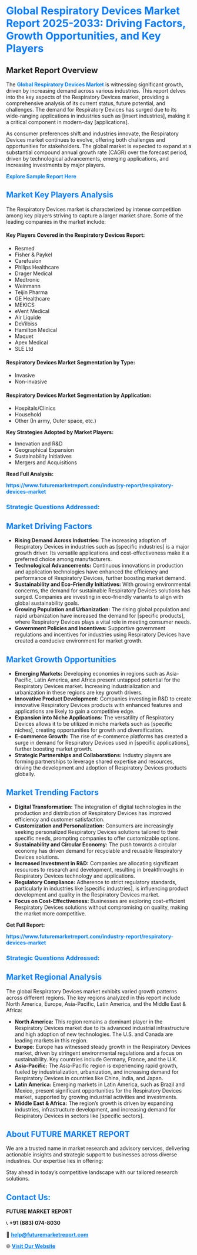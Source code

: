 <h1 style="color: #007BFF;">Global Respiratory Devices Market Report 2025-2033: Driving Factors, Growth Opportunities, and Key Players</h1>

<section id="overview">
<h2>Market Report Overview</h2>
<p>The <a href="https://www.futuremarketreport.com/industry-report/respiratory-devices-market" style="color: #007BFF; text-decoration: none;"><strong>Global Respiratory Devices Market</strong></a> is witnessing significant growth, driven by increasing demand across various industries. This report delves into the key aspects of the Respiratory Devices market, providing a comprehensive analysis of its current status, future potential, and challenges. The demand for Respiratory Devices has surged due to its wide-ranging applications in industries such as [insert industries], making it a critical component in modern-day [applications].</p>
<p>As consumer preferences shift and industries innovate, the Respiratory Devices market continues to evolve, offering both challenges and opportunities for stakeholders. The global market is expected to expand at a substantial compound annual growth rate (CAGR) over the forecast period, driven by technological advancements, emerging applications, and increasing investments by major players.</p>
</section>

<section id="overview">
<p><a href="https://www.futuremarketreport.com/request-sample/reportId=80083" style="color: #007BFF; text-decoration: none;"><strong>Explore Sample Report Here</strong></a></p>
</section>

<section id="key-players">
<h2 style="color: #007BFF;">Market Key Players Analysis</h2>
<p>The Respiratory Devices market is characterized by intense competition among key players striving to capture a larger market share. Some of the leading companies in the market include:</p>
<h4>Key Players Covered in the Respiratory Devices Report:</h4>
<ul><li>Resmed</li><li>Fisher &amp; Paykel</li><li>Carefusion</li><li>Philips Healthcare</li><li>Drager Medical</li><li>Medtronic</li><li>Weinmann</li><li>Teijin Pharma</li><li>GE Healthcare</li><li>MEKICS</li><li>eVent Medical</li><li>Air Liquide</li><li>DeVilbiss</li><li>Hamilton Medical</li><li>Maquet</li><li>Apex Medical</li><li>SLE Ltd</li></ul>
<h4>Respiratory Devices Market Segmentation by Type:</h4>
<ul><li>Invasive</li><li>Non-invasive</li></ul>

<h4>Respiratory Devices Market Segmentation by Application:</h4>
<ul><li>Hospitals/Clinics</li><li>Household</li><li>Other (In army, Outer space, etc.)</li></ul>
<p><strong>Key Strategies Adopted by Market Players:</strong></p>
<ul>
<li>Innovation and R&D</li>
<li>Geographical Expansion</li>
<li>Sustainability Initiatives</li>
<li>Mergers and Acquisitions</li>
</ul>
</section>

<section>
<p><strong>Read Full Analysis: </strong></p><a href="https://www.futuremarketreport.com/industry-report/respiratory-devices-market" style="color: #007BFF; text-decoration: none;"><strong>https://www.futuremarketreport.com/industry-report/respiratory-devices-market</strong></a>
<h3 style="color: #007BFF;">Strategic Questions Addressed:</h3>
</section>

<section id="driving-factors">
<h2 style="color: #007BFF;">Market Driving Factors</h2>
<ul>
<li><strong>Rising Demand Across Industries:</strong> The increasing adoption of Respiratory Devices in industries such as [specific industries] is a major growth driver. Its versatile applications and cost-effectiveness make it a preferred choice among manufacturers.</li>
<li><strong>Technological Advancements:</strong> Continuous innovations in production and application technologies have enhanced the efficiency and performance of Respiratory Devices, further boosting market demand.</li>
<li><strong>Sustainability and Eco-Friendly Initiatives:</strong> With growing environmental concerns, the demand for sustainable Respiratory Devices solutions has surged. Companies are investing in eco-friendly variants to align with global sustainability goals.</li>
<li><strong>Growing Population and Urbanization:</strong> The rising global population and rapid urbanization have increased the demand for [specific products], where Respiratory Devices plays a vital role in meeting consumer needs.</li>
<li><strong>Government Policies and Incentives:</strong> Supportive government regulations and incentives for industries using Respiratory Devices have created a conducive environment for market growth.</li>
</ul>
</section>

<section id="growth-opportunities">
<h2 style="color: #007BFF;">Market Growth Opportunities</h2>
<ul>
<li><strong>Emerging Markets:</strong> Developing economies in regions such as Asia-Pacific, Latin America, and Africa present untapped potential for the Respiratory Devices market. Increasing industrialization and urbanization in these regions are key growth drivers.</li>
<li><strong>Innovative Product Development:</strong> Companies investing in R&D to create innovative Respiratory Devices products with enhanced features and applications are likely to gain a competitive edge.</li>
<li><strong>Expansion into Niche Applications:</strong> The versatility of Respiratory Devices allows it to be utilized in niche markets such as [specific niches], creating opportunities for growth and diversification.</li>
<li><strong>E-commerce Growth:</strong> The rise of e-commerce platforms has created a surge in demand for Respiratory Devices used in [specific applications], further boosting market growth.</li>
<li><strong>Strategic Partnerships and Collaborations:</strong> Industry players are forming partnerships to leverage shared expertise and resources, driving the development and adoption of Respiratory Devices products globally.</li>
</ul>
</section>

<section id="trending-factors">
<h2 style="color: #007BFF;">Market Trending Factors</h2>
<ul>
<li><strong>Digital Transformation:</strong> The integration of digital technologies in the production and distribution of Respiratory Devices has improved efficiency and customer satisfaction.</li>
<li><strong>Customization and Personalization:</strong> Consumers are increasingly seeking personalized Respiratory Devices solutions tailored to their specific needs, prompting companies to offer customizable options.</li>
<li><strong>Sustainability and Circular Economy:</strong> The push towards a circular economy has driven demand for recyclable and reusable Respiratory Devices solutions.</li>
<li><strong>Increased Investment in R&D:</strong> Companies are allocating significant resources to research and development, resulting in breakthroughs in Respiratory Devices technology and applications.</li>
<li><strong>Regulatory Compliance:</strong> Adherence to strict regulatory standards, particularly in industries like [specific industries], is influencing product development and quality in the Respiratory Devices market.</li>
<li><strong>Focus on Cost-Effectiveness:</strong> Businesses are exploring cost-efficient Respiratory Devices solutions without compromising on quality, making the market more competitive.</li>
</ul>
</section>

<section>
<p><strong>Get Full Report: </strong></p><a href="https://www.futuremarketreport.com/industry-report/respiratory-devices-market" style="color: #007BFF; text-decoration: none;"><strong>https://www.futuremarketreport.com/industry-report/respiratory-devices-market</strong></a>
<h3 style="color: #007BFF;">Strategic Questions Addressed:</h3>
</section>


<section id="regional-analysis">
<h2 style="color: #007BFF;">Market Regional Analysis</h2>
<p>The global Respiratory Devices market exhibits varied growth patterns across different regions. The key regions analyzed in this report include North America, Europe, Asia-Pacific, Latin America, and the Middle East & Africa:</p>
<ul>
<li><strong>North America:</strong> This region remains a dominant player in the Respiratory Devices market due to its advanced industrial infrastructure and high adoption of new technologies. The U.S. and Canada are leading markets in this region.</li>
<li><strong>Europe:</strong> Europe has witnessed steady growth in the Respiratory Devices market, driven by stringent environmental regulations and a focus on sustainability. Key countries include Germany, France, and the U.K.</li>
<li><strong>Asia-Pacific:</strong> The Asia-Pacific region is experiencing rapid growth, fueled by industrialization, urbanization, and increasing demand for Respiratory Devices in countries like China, India, and Japan.</li>
<li><strong>Latin America:</strong> Emerging markets in Latin America, such as Brazil and Mexico, present significant opportunities for the Respiratory Devices market, supported by growing industrial activities and investments.</li>
<li><strong>Middle East & Africa:</strong> The region’s growth is driven by expanding industries, infrastructure development, and increasing demand for Respiratory Devices in sectors like [specific sectors].</li>
</ul>
</section>

<footer>
<h2 style="color: #007BFF;">About FUTURE MARKET REPORT</h2>
<p>We are a trusted name in market research and advisory services, delivering actionable insights and strategic support to businesses across diverse industries. Our expertise lies in offering:</p>

<p>Stay ahead in today’s competitive landscape with our tailored research solutions.</p>

<h2 style="color: #007BFF;">Contact Us:</h2>
<p><strong>FUTURE MARKET REPORT</strong></p>
<p>📞 <strong>+91 (883) 074-8030</strong></p>
<p>📧 <strong><a href="mailto:help@futuremarketreport.com" style="color: #007BFF;">help@futuremarketreport.com</a></strong></p>
<p>🌐 <strong><a href="https://www.futuremarketreport.com/" style="color: #007BFF;">Visit Our Website</a></strong></p>
</footer>